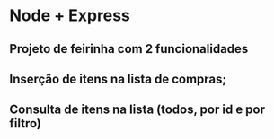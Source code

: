 # Node + Express

## Projeto de feirinha com 2 funcionalidades

## Inserção de itens na lista de compras;
## Consulta de itens na lista (todos, por id e por filtro)

